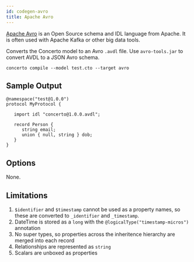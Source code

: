 ```yaml
---
id: codegen-avro
title: Apache Avro
---
```


[Apache Avro](https://avro.apache.org) is an Open Source schema and IDL language from Apache. It is often used with Apache Kafka or other big data tools.

Converts the Concerto model to an Avro `.avdl` file. Use `avro-tools.jar` to convert AVDL to a JSON Avro schema.

```base
concerto compile --model test.cto --target avro
```

## Sample Output

```
@namespace("test@1.0.0")
protocol MyProtocol {

   import idl "concerto@1.0.0.avdl";
   
   record Person {
      string email;
      union { null, string } dob;
   }
}
```

## Options

None.

## Limitations

1. `$identifier` and `$timestamp` cannot be used as a property names, so these are converted to `_identifier` and `_timestamp`.
2. DateTime is stored as a `long` with the `@logicalType("timestamp-micros")` annotation
3. No super types, so properties across the inheritence hierarchy are merged into each record
4. Relationships are represented as `string`
5. Scalars are unboxed as properties

